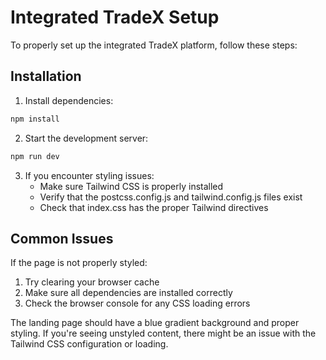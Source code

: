 # Integrated TradeX Setup

To properly set up the integrated TradeX platform, follow these steps:

## Installation

1. Install dependencies:
```bash
npm install
```

2. Start the development server:
```bash
npm run dev
```

3. If you encounter styling issues:
   - Make sure Tailwind CSS is properly installed
   - Verify that the postcss.config.js and tailwind.config.js files exist
   - Check that index.css has the proper Tailwind directives

## Common Issues

If the page is not properly styled:
1. Try clearing your browser cache
2. Make sure all dependencies are installed correctly
3. Check the browser console for any CSS loading errors

The landing page should have a blue gradient background and proper styling. If you're seeing unstyled content, there might be an issue with the Tailwind CSS configuration or loading. 